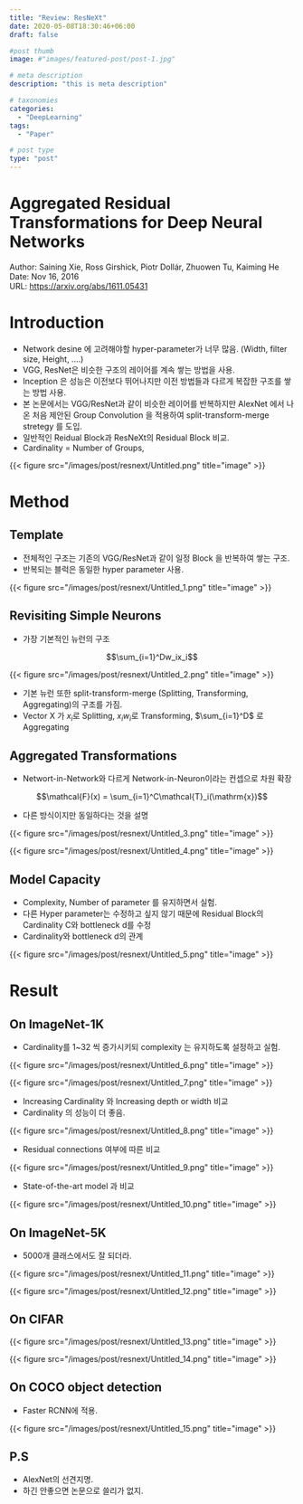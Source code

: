 ```yaml
---
title: "Review: ResNeXt"
date: 2020-05-08T18:30:46+06:00
draft: false

#post thumb
image: #"images/featured-post/post-1.jpg"

# meta description
description: "this is meta description"

# taxonomies
categories:
  - "DeepLearning"
tags:
  - "Paper"

# post type
type: "post"
---
```


# Aggregated Residual Transformations for Deep Neural Networks

Author: Saining Xie, Ross Girshick, Piotr Dollár, Zhuowen Tu, Kaiming He  
Date: Nov 16, 2016  
URL: https://arxiv.org/abs/1611.05431

# Introduction

- Network desine 에 고려해야할 hyper-parameter가 너무 많음. (Width, filter size, Height, ....)
- VGG, ResNet은 비슷한 구조의 레이어를 계속 쌓는 방법을 사용.
- Inception 은 성능은 이전보다 뛰어나지만 이전 방법들과 다르게 복잡한 구조를 쌓는 방법 사용.
- 본 논문에서는 VGG/ResNet과 같이 비슷한 레이어를 반복하지만 AlexNet 에서 나온 처음 제안된 Group Convolution 을 적용하여 split-transform-merge stretegy 를 도입.
- 일반적인 Reidual Block과 ResNeXt의 Residual Block 비교.
- Cardinality = Number of Groups,

{{< figure src="/images/post/resnext/Untitled.png" title="image" >}}

# Method

## Template

- 전체적인 구조는 기존의 VGG/ResNet과 같이 일정 Block 을 반복하여 쌓는 구조.
- 반복되는 블럭은 동일한 hyper parameter 사용.

{{< figure src="/images/post/resnext/Untitled_1.png" title="image" >}}

## Revisiting Simple Neurons

- 가장 기본적인 뉴런의 구조

$$\sum_{i=1}^Dw_ix_i$$

{{< figure src="/images/post/resnext/Untitled_2.png" title="image" >}}

- 기본 뉴런 또한 split-transform-merge (Splitting, Transforming, Aggregating)의 구조를 가짐.
- Vector X 가 $x_i$로 Splitting, $x_iw_i$로 Transforming, $\sum_{i=1}^D$ 로 Aggregating

## Aggregated Transformations

- Networt-in-Network와 다르게 Network-in-Neuron이라는 컨셉으로 차원 확장

$$\mathcal{F}(x) = \sum_{i=1}^C\mathcal{T}_i(\mathrm{x})$$

- 다른 방식이지만 동일하다는 것을 설명

{{< figure src="/images/post/resnext/Untitled_3.png" title="image" >}}

{{< figure src="/images/post/resnext/Untitled_4.png" title="image" >}}

## Model Capacity

- Complexity, Number of parameter 를 유지하면서 실험.
- 다른 Hyper parameter는 수정하고 싶지 않기 때문에 Residual Block의 Cardinality C와 bottleneck d를 수정
- Cardinality와 bottleneck d의 관계

{{< figure src="/images/post/resnext/Untitled_5.png" title="image" >}}

# Result

## On ImageNet-1K

- Cardinality를 1~32 씩 증가시키되 complexity 는 유지하도록 설정하고 실험.

{{< figure src="/images/post/resnext/Untitled_6.png" title="image" >}}

{{< figure src="/images/post/resnext/Untitled_7.png" title="image" >}}

- Increasing Cardinality 와  Increasing depth or width 비교
- Cardinality 의 성능이 더 좋음.

{{< figure src="/images/post/resnext/Untitled_8.png" title="image" >}}

- Residual connections 여부에 따른 비교

{{< figure src="/images/post/resnext/Untitled_9.png" title="image" >}}

- State-of-the-art model 과 비교

{{< figure src="/images/post/resnext/Untitled_10.png" title="image" >}}

## On ImageNet-5K

- 5000개 클래스에서도 잘 되더라.

{{< figure src="/images/post/resnext/Untitled_11.png" title="image" >}}

{{< figure src="/images/post/resnext/Untitled_12.png" title="image" >}}

## On CIFAR

{{< figure src="/images/post/resnext/Untitled_13.png" title="image" >}}

{{< figure src="/images/post/resnext/Untitled_14.png" title="image" >}}

## On COCO object detection

- Faster RCNN에 적용.

{{< figure src="/images/post/resnext/Untitled_15.png" title="image" >}}

## P.S

- AlexNet의 선견지명.
- 하긴 안좋으면 논문으로 쓸리가 없지.